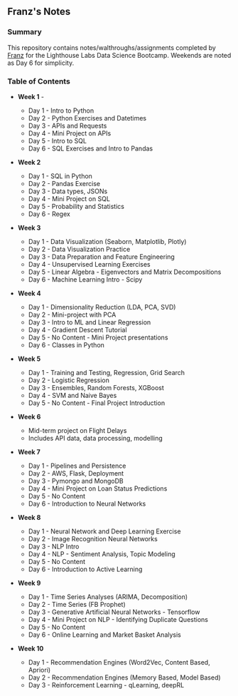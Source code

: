 ## Franz's Notes

### Summary 

This repository contains notes/walthroughs/assignments completed by [Franz](https://github.com/7vfranz) for the Lighthouse Labs Data Science Bootcamp. Weekends are noted as Day 6 for simplicity.

### Table of Contents

* **Week 1** - 
    * Day 1 - Intro to Python
    * Day 2 - Python Exercises and Datetimes 
    * Day 3 - APIs and Requests
    * Day 4 - Mini Project on APIs
    * Day 5 - Intro to SQL
    * Day 6 - SQL Exercises and Intro to Pandas

* **Week 2** 
    * Day 1 - SQL in Python
    * Day 2 - Pandas Exercise
    * Day 3 - Data types, JSONs
    * Day 4 - Mini Project on SQL
    * Day 5 - Probability and Statistics
    * Day 6 - Regex

* **Week 3**
    * Day 1 - Data Visualization (Seaborn, Matplotlib, Plotly)
    * Day 2 - Data Visualization Practice 
    * Day 3 - Data Preparation and Feature Engineering
    * Day 4 - Unsupervised Learning Exercises 
    * Day 5 - Linear Algebra - Eigenvectors and Matrix Decompositions
    * Day 6 - Machine Learning Intro - Scipy

* **Week 4**
    * Day 1 - Dimensionality Reduction (LDA, PCA, SVD)
    * Day 2 - Mini-project with PCA
    * Day 3 - Intro to ML and Linear Regression
    * Day 4 - Gradient Descent Tutorial
    * Day 5 - No Content - Mini Project presentations 
    * Day 6 - Classes in Python

* **Week 5**
    * Day 1 - Training and Testing, Regression, Grid Search
    * Day 2 - Logistic Regression
    * Day 3 - Ensembles, Random Forests, XGBoost
    * Day 4 - SVM and Naive Bayes
    * Day 5 - No Content - Final Project Introduction

* **Week 6**
    * Mid-term project on Flight Delays 
    * Includes API data, data processing, modelling 

* **Week 7**
    * Day 1 - Pipelines and Persistence
    * Day 2 - AWS, Flask, Deployment
    * Day 3 - Pymongo and MongoDB
    * Day 4 - Mini Project on Loan Status Predictions 
    * Day 5 - No Content
    * Day 6 - Introduction to Neural Networks 

* **Week 8**
    * Day 1 - Neural Network and Deep Learning Exercise
    * Day 2 - Image Recognition Neural Networks
    * Day 3 - NLP Intro
    * Day 4 - NLP - Sentiment Analysis, Topic Modeling 
    * Day 5 - No Content
    * Day 6 - Introduction to Active Learning 

* **Week 9**
    * Day 1 - Time Series Analyses (ARIMA, Decomposition)
    * Day 2 - Time Series (FB Prophet)
    * Day 3 - Generative Artificial Neural Networks - Tensorflow
    * Day 4 - Mini Project on NLP - Identifying Duplicate Questions 
    * Day 5 - No Content
    * Day 6 - Online Learning and Market Basket Analysis

* **Week 10**
    * Day 1 - Recommendation Engines (Word2Vec, Content Based, Apriori)
    * Day 2 - Recommendation Engines (Memory Based, Model Based)
    * Day 3 - Reinforcement Learning - qLearning, deepRL